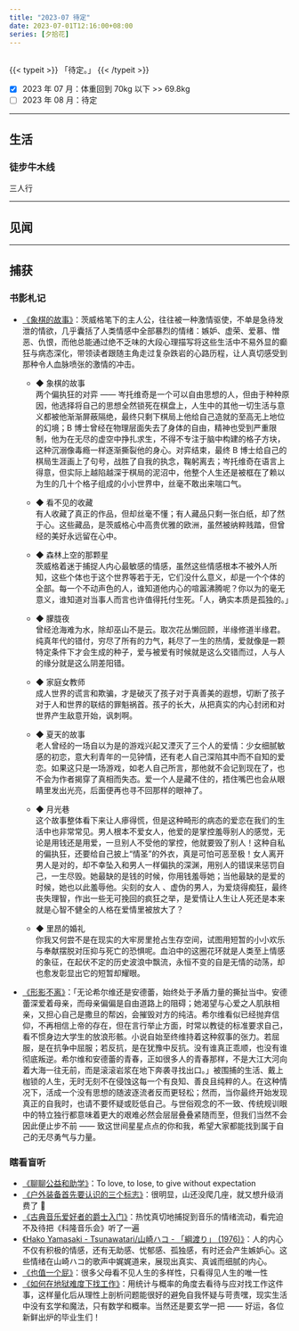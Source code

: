 ```yaml
---
title: "2023-07 待定"
date: 2023-07-01T12:16:00+08:00
series: [夕拾花]
---
```


<br />
{{< typeit >}}
「待定。」
{{< /typeit >}}
<br />

- [x] 2023 年 07 月：体重回到 70kg 以下 >> 69.8kg
- [ ] 2023 年 08 月：待定

---

## 生活

### 徒步牛木线

三人行

---

## 见闻

---

## 捕获

### 书影札记

- [《象棋的故事》](https://book.douban.com/subject/24700640/)：茨威格笔下的主人公，往往被一种激情驱使，不单是急待发泄的情欲，几乎囊括了人类情感中全部暴烈的情绪：嫉妒、虚荣、爱慕、憎恶、仇恨，而他总能通过绝不乏味的大段心理描写将这些生活中不易外显的癫狂与病态深化，带领读者跟随主角走过复杂跌岩的心路历程，让人真切感受到那种令人血脉喷张的激情的冲击。

  - ◆ 象棋的故事  
    两个偏执狂的对弈 —— 岑托维奇是一个可以自由思想的人，但由于种种原因，他选择将自己的思想全然锁死在棋盘上，人生中的其他一切生活与意义都被他渐渐屏蔽隔绝，最终只剩下棋局上他给自己造就的至高无上地位的幻境；B 博士曾经在物理层面失去了身体的自由，精神也受到严重限制，他为在无尽的虚空中挣扎求生，不得不专注于脑中构建的格子方块，这种沉溺像毒瘾一样逐渐撕裂他的身心。对弈结束，最终 B 博士给自己的棋局生涯画上了句号，战胜了自我的执念，鞠躬离去；岑托维奇在语言上得意，但实际上越陷越深于棋局的泥沼中，他整个人生还是被框在了赖以为生的几十个格子组成的小小世界中，丝毫不敢出来喘口气。

  - ◆ 看不见的收藏  
    有人收藏了真正的作品，但却丝毫不懂；有人藏品只剩一张白纸，却了然于心。这些藏品，是茨威格心中高贵优雅的欧洲，虽然被纳粹贱踏，但曾经的美好永远留在心中。

  - ◆ 森林上空的那颗星  
    茨威格着迷于捕捉人内心最敏感的情感，虽然这些情感根本不被外人所知，这些个体也于这个世界等若于无，它们没什么意义，却是一个个体的全部。每一个不动声色的人，谁知道他内心的喧嚣沸腾呢？你以为的毫无意义，谁知道对当事人而言也许值得托付生死。「人，确实本质是孤独的。」

  - ◆ 朦胧夜  
    曾经沧海难为水，除却巫山不是云。取次花丛懒回顾，半缘修道半缘君。纯真年代的错付，穷尽了所有的力气，耗尽了一生的热情，爱就像是一颗特定条件下才会生成的种子，爱与被爱有时候就是这么交错而过，人与人的缘分就是这么阴差阳错。

  - ◆ 家庭女教师  
    成人世界的谎言和欺骗，才是破灭了孩子对于真善美的遐想，切断了孩子对于人和世界的联结的罪魁祸首。孩子的长大，从把真实的内心封闭和对世界产生敌意开始，讽刺啊。

  - ◆ 夏天的故事  
    老人曾经的一场自以为是的游戏兴起又湮灭了三个人的爱情：少女细腻敏感的初恋，意大利青年的一见钟情，还有老人自己深陷其中而不自知的爱恋。如果这只是一场游戏，如老人自己所言，那他就不会记到现在了，也不会为作者揭穿了真相而失态。爱一个人是藏不住的，捂住嘴巴也会从眼睛里发出光亮，后面便再也寻不回那样的眼神了。

  - ◆ 月光巷  
    这个故事整体看下来让人瘆得慌，但是这种畸形的病态的爱恋在我们的生活中也非常常见。男人根本不爱女人，他爱的是掌控羞辱别人的感觉，无论是用钱还是用爱，一旦别人不受他的掌控，他就要毁了别人！这种自私的偏执狂，还要给自己披上“情圣”的外衣，真是可怕可恶至极！女人离开男人是对的，却不幸坠入和男人一样偏执的深渊，用别人的错误来惩罚自己，一生尽毁。她最缺的是钱的时候，你用钱羞辱她；当他最缺的是爱的时候，她也以此羞辱他。尖刻的女人 、虚伪的男人，为爱烧得痴狂，最终丧失理智，作出一些无可挽回的疯狂之举，是爱情让人生让人死还是本来就是心智不健全的人格在爱情里被放大了？

  - ◆ 里昂的婚礼  
    你我又何尝不是在现实的大牢房里抢占生存空间，试图用短暂的小小欢乐与奉献摆脱对压抑与死亡的恐惧呢。血泊中的这圈花环就是人类至上情感的象征，在起伏不定的历史波浪中飘流，永恒不变的自是无情的动荡，却也愈发彰显出它的短暂却耀眼。

- [《形影不离》](https://book.douban.com/subject/35713872/)：「无论希尔维还是安德蕾，始终处于矛盾力量的撕扯当中。安德蕾深爱着母亲，而母亲偏偏是自由道路上的阻碍；她渴望与心爱之人肌肤相亲，又担心自己是撒旦的帮凶，会摧毁对方的纯洁。希尔维看似已经抛弃信仰，不再相信上帝的存在，但在言行举止方面，时常以教徒的标准要求自己，看不惯身边大学生的放浪形骸。小说自始至终维持着这种叙事的张力。若屈服，是在抗争中屈服；若反抗，是在犹豫中反抗。没有谁真正乖顺，也没有谁彻底叛逆。希尔维和安德蕾的青春，正如很多人的青春那样，不是大江大河向着大海一往无前，而是滚滚岩浆在地下奔袭寻找出口。」被围捕的生活、戴上枷锁的人生，无时无刻不在侵蚀这每一个有良知、善良且纯粹的人。在这种情况下，活成一个没有思想的随波逐流者反而更轻松；然而，当你最终开始发现真正的自我时，也请不要怀疑或贬低自己。与世俗观念的不一致、传统规训眼中的特立独行都意味着更大的艰难必然会层层叠叠紧随而至，但我们当然不会因此便止步不前 —— 致这世间星星点点的你和我，希望大家都能找到属于自己的无尽勇气与力量。

### 瞎看盲听

- [《聊聊公益和助学》](https://manjusaka.blog/posts/2023/06/25/love-and-hope-is-all-we-need/)：To love, to lose, to give without expectation
- [《户外装备首先要认识的三个标志》](https://post.smzdm.com/p/364844/)：很明显，山还没爬几座，就又想升级消费了 🫠
- [《古典音乐爱好者的爵士入门》](https://mp.weixin.qq.com/s/8evweOwGyzgdGGg00eKpXQ)：热忱真切地捕捉到音乐的情绪流动，看完迫不及待把《科隆音乐会》听了一遍
- [《Hako Yamasaki - Tsunawatari/山崎ハコ - 「綱渡り」 (1976)》](https://youtu.be/IRzhPeT2Csc)：人的内心不仅有积极的情感，还有无助感、忧郁感、孤独感，有时还会产生嫉妒心。这些情绪在山崎ハコ的歌声中娓娓道来，展现出真实、真诚而细腻的内心。
- [《也值一个屁》](https://www.douban.com/note/850727749/?_i=8744455nPbvrtL)：很多父母看不见人生的多样性，只看得见人生的唯一性
- [《如何在地狱难度下找工作》](https://www.bilibili.com/video/BV1BN411D73i)：用统计与概率的角度去看待与应对找工作这件事，这样量化后从理性上剖析问题能很好的避免自我怀疑与苛责嘿，现实生活中没有玄学和魔法，只有数学和概率。当然还是要玄学一把 —— 好运，各位新鲜出炉的毕业生们！
